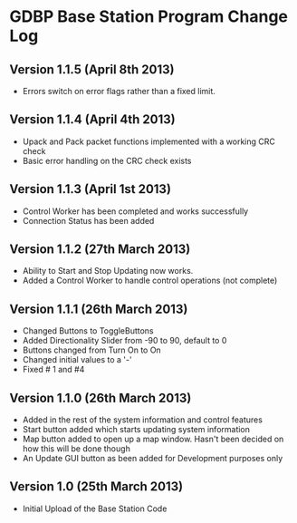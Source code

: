 GDBP Base Station Program Change Log
====================================

Version 1.1.5 (April 8th 2013)
-----------------------------

- Errors switch on error flags rather than a fixed limit.


Version 1.1.4 (April 4th 2013)
------------------------------

- Upack and Pack packet functions implemented with a working CRC check
- Basic error handling on the CRC check exists

Version 1.1.3 (April 1st 2013)
------------------------------

- Control Worker has been completed and works successfully
- Connection Status has been added

Version 1.1.2 (27th March 2013)
-------------------------------

- Ability to Start and Stop Updating now works.
- Added a Control Worker to handle control operations (not complete)

Version 1.1.1 (26th March 2013)
-----------------------------

- Changed Buttons to ToggleButtons
- Added Directionality Slider from -90 to 90, default to 0
- Buttons changed from Turn On to On
- Changed initial values to a '-'
- Fixed # 1 and #4


Version 1.1.0 (26th March 2013)
-----------------------------

- Added in the rest of the system information and control features
- Start button added which starts updating system information
- Map button added to open up a map window. Hasn't been decided on how this will be done though
- An Update GUI button as been added for Development purposes only
																																																																																																																																																																																																			


Version 1.0 (25th March 2013)
-----------------------------

- Initial Upload of the Base Station Code


